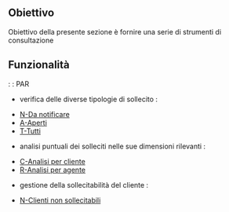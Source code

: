 ## Obiettivo
Obiettivo della presente sezione è fornire una serie di strumenti di consultazione

## Funzionalità
 :  : PAR
* verifica delle diverse tipologie di sollecito : 
- [N-Da notificare](Sorgenti/MB/DOC_OPE/C5D020_2A)
- [A-Aperti](Sorgenti/MB/DOC_OPE/C5D020_2B)
- [T-Tutti](Sorgenti/MB/DOC_OPE/C5D020_2C)

* analisi puntuali dei solleciti nelle sue dimensioni rilevanti : 
- [C-Analisi per cliente](Sorgenti/MB/DOC_OPE/C5D020_2D)
- [R-Analisi per agente](Sorgenti/MB/DOC_OPE/C5D020_2E)

* gestione della sollecitabilità del cliente : 
- [N-Clienti non sollecitabili](Sorgenti/MB/DOC_OPE/C5D020_2F)


